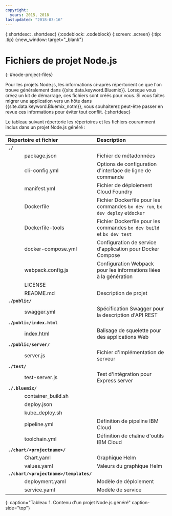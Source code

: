 ```yaml
---
copyright:
  years: 2015, 2018
lastupdated: "2018-03-16"
---
```


{:shortdesc: .shortdesc}
{:codeblock: .codeblock}
{:screen: .screen}
{:tip: .tip}
{:new_window: target="_blank"}

# Fichiers de projet Node.js
{: #node-project-files}

Pour les projets Node.js, les informations ci-après répertorient ce que l'on trouve généralement dans {{site.data.keyword.Bluemix}}. Lorsque vous créez un kit de démarrage, ces fichiers sont créés pour vous. Si vous faites migrer une application vers un hôte dans {{site.data.keyword.Bluemix_notm}}, vous souhaiterez peut-être passer en revue ces informations pour éviter tout conflit.
{:shortdesc}

Le tableau suivant répertorie les répertoires et les fichiers couramment inclus dans un projet Node.js généré :

| Répertoire et fichier                                     | Description                       |
|:------------------------------------------------|:------------------------------------------|
|<b>`./`</b>                                             |  |
|&nbsp;&nbsp;&nbsp;&nbsp;&nbsp;&nbsp;&nbsp;&nbsp;&nbsp;&nbsp;&nbsp;&nbsp;package.json | Fichier de métadonnées |
|&nbsp;&nbsp;&nbsp;&nbsp;&nbsp;&nbsp;&nbsp;&nbsp;&nbsp;&nbsp;&nbsp;&nbsp;cli-config.yml | Options de configuration d'interface de ligne de commande |
|&nbsp;&nbsp;&nbsp;&nbsp;&nbsp;&nbsp;&nbsp;&nbsp;&nbsp;&nbsp;&nbsp;&nbsp;manifest.yml | Fichier de déploiement Cloud Foundry |
|&nbsp;&nbsp;&nbsp;&nbsp;&nbsp;&nbsp;&nbsp;&nbsp;&nbsp;&nbsp;&nbsp;&nbsp;Dockerfile | Fichier Dockerfile pour les commandes `bx dev run`, `bx dev deploy` et`docker` |
|&nbsp;&nbsp;&nbsp;&nbsp;&nbsp;&nbsp;&nbsp;&nbsp;&nbsp;&nbsp;&nbsp;&nbsp;Dockerfile-tools | Fichier Dockerfile pour les commandes `bx dev build` et `bx dev test` |
|&nbsp;&nbsp;&nbsp;&nbsp;&nbsp;&nbsp;&nbsp;&nbsp;&nbsp;&nbsp;&nbsp;&nbsp;docker-compose.yml | Configuration de service d'application pour Docker Compose |
|&nbsp;&nbsp;&nbsp;&nbsp;&nbsp;&nbsp;&nbsp;&nbsp;&nbsp;&nbsp;&nbsp;&nbsp;webpack.config.js | Configuration Webpack pour les informations liées à la génération |
|&nbsp;&nbsp;&nbsp;&nbsp;&nbsp;&nbsp;&nbsp;&nbsp;&nbsp;&nbsp;&nbsp;&nbsp;LICENSE |  |
|&nbsp;&nbsp;&nbsp;&nbsp;&nbsp;&nbsp;&nbsp;&nbsp;&nbsp;&nbsp;&nbsp;&nbsp;README.md | Description de projet |
|<b>`./public/`</b> |  |  |
|&nbsp;&nbsp;&nbsp;&nbsp;&nbsp;&nbsp;&nbsp;&nbsp;&nbsp;&nbsp;&nbsp;&nbsp;swagger.yml | Spécification Swagger pour la description d'API REST |
|<b>`./public/index.html`</b> |  |  |
|&nbsp;&nbsp;&nbsp;&nbsp;&nbsp;&nbsp;&nbsp;&nbsp;&nbsp;&nbsp;&nbsp;&nbsp;index.html | Balisage de squelette pour des applications Web |
|<b>`./public/server/`</b> | |
|&nbsp;&nbsp;&nbsp;&nbsp;&nbsp;&nbsp;&nbsp;&nbsp;&nbsp;&nbsp;&nbsp;&nbsp;server.js | Fichier d'implémentation de serveur |
|<b>`./test/`</b> | |
|&nbsp;&nbsp;&nbsp;&nbsp;&nbsp;&nbsp;&nbsp;&nbsp;&nbsp;&nbsp;&nbsp;&nbsp;test-server.js | Test d'intégration pour Express server |
|<b>`./.bluemix/`</b> | |
|&nbsp;&nbsp;&nbsp;&nbsp;&nbsp;&nbsp;&nbsp;&nbsp;&nbsp;&nbsp;&nbsp;&nbsp;container_build.sh | |
|&nbsp;&nbsp;&nbsp;&nbsp;&nbsp;&nbsp;&nbsp;&nbsp;&nbsp;&nbsp;&nbsp;&nbsp;deploy.json | |
|&nbsp;&nbsp;&nbsp;&nbsp;&nbsp;&nbsp;&nbsp;&nbsp;&nbsp;&nbsp;&nbsp;&nbsp;kube_deploy.sh | |
|&nbsp;&nbsp;&nbsp;&nbsp;&nbsp;&nbsp;&nbsp;&nbsp;&nbsp;&nbsp;&nbsp;&nbsp;pipeline.yml | Définition de pipeline IBM Cloud |
|&nbsp;&nbsp;&nbsp;&nbsp;&nbsp;&nbsp;&nbsp;&nbsp;&nbsp;&nbsp;&nbsp;&nbsp;toolchain.yml | Définition de chaîne d'outils IBM Cloud |
|<b>`./chart/<projectname>/`</b> | |
|&nbsp;&nbsp;&nbsp;&nbsp;&nbsp;&nbsp;&nbsp;&nbsp;&nbsp;&nbsp;&nbsp;&nbsp;Chart.yaml | Graphique Helm |
|&nbsp;&nbsp;&nbsp;&nbsp;&nbsp;&nbsp;&nbsp;&nbsp;&nbsp;&nbsp;&nbsp;&nbsp;values.yaml | Valeurs du graphique Helm |
|<b>`./chart/<projectname>/templates/`</b> | |
|&nbsp;&nbsp;&nbsp;&nbsp;&nbsp;&nbsp;&nbsp;&nbsp;&nbsp;&nbsp;&nbsp;&nbsp;deployment.yaml | Modèle de déploiement |
|&nbsp;&nbsp;&nbsp;&nbsp;&nbsp;&nbsp;&nbsp;&nbsp;&nbsp;&nbsp;&nbsp;&nbsp;service.yaml | Modèle de service |
{: caption="Tableau 1. Contenu d'un projet Node.js généré" caption-side="top"}

